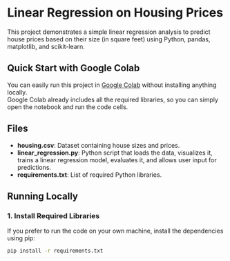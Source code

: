 # Linear Regression on Housing Prices

This project demonstrates a simple linear regression analysis to predict house prices based on their size (in square feet) using Python, pandas, matplotlib, and scikit-learn.

## Quick Start with Google Colab

You can easily run this project in [Google Colab](https://colab.research.google.com/drive/1QiYRSHPRWuFp3DKliALm1ka6nW8j9Kx0?usp=sharing) without installing anything locally.  
Google Colab already includes all the required libraries, so you can simply open the notebook and run the code cells.

## Files

- **housing.csv**: Dataset containing house sizes and prices.
- **linear_regression.py**: Python script that loads the data, visualizes it, trains a linear regression model, evaluates it, and allows user input for predictions.
- **requirements.txt**: List of required Python libraries.

## Running Locally

### 1. Install Required Libraries

If you prefer to run the code on your own machine, install the dependencies using pip:

```sh
pip install -r requirements.txt
```


